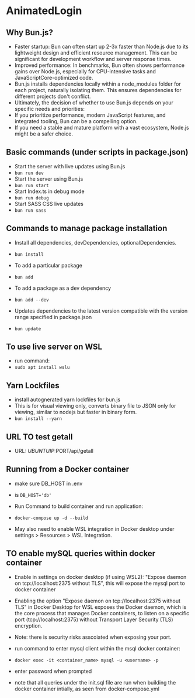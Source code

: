 # AnimatedLogin

## Why Bun.js?

- Faster startup: Bun can often start up 2-3x faster than Node.js due to its lightweight design and efficient resource management. This can be significant for development workflow and server response times.
- Improved performance: In benchmarks, Bun often shows performance gains over Node.js, especially for CPU-intensive tasks and JavaScriptCore-optimized code.
- Bun.js installs dependencies locally within a node_modules folder for each project, naturally isolating them.
  This ensures dependencies for different projects don't conflict.
- Ultimately, the decision of whether to use Bun.js depends on your specific needs and priorities:
- If you prioritize performance, modern JavaScript features, and integrated tooling, Bun can be a compelling option.
- If you need a stable and mature platform with a vast ecosystem, Node.js might be a safer choice.


## Basic commands (under scripts in package.json)
- Start the server with live updates using Bun.js
- ```bun run dev``` 
- Start the server using Bun.js
- ```bun run start```  
- Start Index.ts in debug mode
- ```bun run debug```
- Start SASS CSS live updates
- ```bun run sass```

## Commands to manage package installation

- Install all dependencies, devDependencies, optionalDependencies.
- ```bun install```

- To add a particular package
- ```bun add```

- To add a package as a dev dependency
- ```bun add --dev```

- Updates dependencies to the latest version  compatible with the version range specified in  package.json
- ```bun update```

## To use live server on WSL

- run command: 
- ```sudo apt install wslu```

## Yarn Lockfiles 

- install autognerated yarn lockfiles for bun.js
- This is for visual viewing only, converts binary file to JSON only for viewing, similar to nodejs but faster in binary form. 
- ```bun install --yarn```

## URL TO test getall

- URL:
$UBUNTUIP:$PORT/api/getall

## Running from a Docker container
- make sure DB_HOST in .env 
- is ```DB_HOST='db'```

- Run Command to build container and run application: 
- ```docker-compose up -d --build```

- May also need to enable WSL integration in Docker desktop under settings > Resources > WSL Integration. 

## TO enable mySQL queries within docker container

- Enable in settings on docker desktop (if using WSL2): "Expose daemon on tcp://localhost:2375 without TLS", this will expose the mysql port to docker container
- Enabling the option "Expose daemon on tcp://localhost:2375 without TLS" in Docker Desktop for WSL exposes the Docker daemon, which is the core process that manages Docker containers, to listen on a specific port (tcp://localhost:2375) without Transport Layer Security (TLS) encryption.
- Note: there is security risks asscoiated when exposing your port. 

- run command to enter mysql client within the msql docker container: 
- ```docker exec -it <container_name> mysql -u <username> -p```
- enter password when prompted
- note that all queries under the init.sql file are run when building the docker container intially, as seen from docker-compose.yml